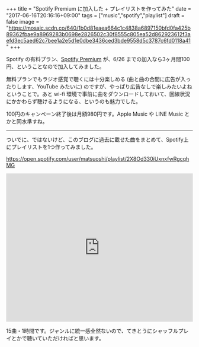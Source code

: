 +++
title = "Spotify Premium に加入した + プレイリストを作ってみた"
date = "2017-06-16T20:16:16+09:00"
tags = ["music","spotify","playlist"]
draft = false
image = "https://mosaic.scdn.co/640/1b0d81eaea664c1c4838a6897150bfd0fa425b89362fbae9a8969283b0698e2826502c30f8555c805ea52d862923612f3aefd3ec5aed62c7bee1a2e5d1e0dbe3436ced3bde9558d5c3787c6fd0118a41"
+++

Spotify の有料プラン、[Spotify Premium](https://www.spotify.com/jp/intro/) が、6/26 までの加入なら3ヶ月間100円、ということなので加入してみました。

無料プランでもラジオ感覚で聴くには十分楽しめる (曲と曲の合間に広告が入ったりします、YouTube みたいに) のですが、やっぱり広告なしで楽しみたいよねということで。あと wi-fi 環境で事前に曲をダウンロードしておいて、回線状況にかかわらず聴けるようになる、というのも魅力でした。

100円のキャンペーン終了後は月額980円です。Apple Music や LINE Music とかと同水準すね。

---

ついでに、ではないけど、このブログに過去に載せた曲をまとめて、Spotify上にプレイリストを1つ作ってみました。

https://open.spotify.com/user/matsuoshi/playlist/2X8Od330iUxnxfwRgcqhMG

<iframe src="https://open.spotify.com/embed/user/matsuoshi/playlist/2X8Od330iUxnxfwRgcqhMG" width="100%" height="400" frameborder="0" allowtransparency="true"></iframe>

15曲・1時間です。ジャンルに統一感全然ないので、てきとうにシャッフルプレイとかで聴いていただければと思います。
